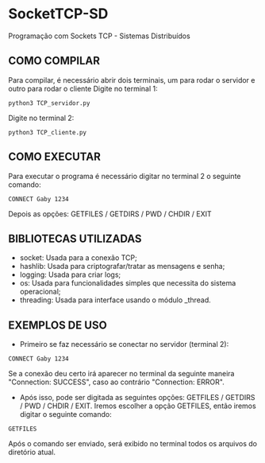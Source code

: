 # SocketTCP-SD
Programação com Sockets TCP - Sistemas Distribuídos
## COMO COMPILAR
Para compilar, é necessário abrir dois terminais, um para rodar o servidor e outro para rodar o cliente
Digite no terminal 1:
```
python3 TCP_servidor.py
```
Digite no terminal 2:
```
python3 TCP_cliente.py
```
## COMO EXECUTAR
Para executar o programa é necessário digitar no terminal 2 o seguinte comando:
```
CONNECT Gaby 1234
```
Depois as opções: GETFILES / GETDIRS / PWD / CHDIR / EXIT
## BIBLIOTECAS UTILIZADAS
- socket: Usada para a conexão TCP;
- hashlib: Usada para criptografar/tratar as mensagens e senha;
- logging: Usada para criar logs;
- os: Usada para funcionalidades simples que necessita do sistema operacional;
- threading: Usada para interface usando o módulo _thread.

## EXEMPLOS DE USO
- Primeiro se faz necessário se conectar no servidor (terminal 2):
```
CONNECT Gaby 1234
```
Se a conexão deu certo irá aparecer no terminal da seguinte maneira "Connection: SUCCESS", caso ao contrário "Connection: ERROR".

- Após isso, pode ser digitada as seguintes opções: GETFILES / GETDIRS / PWD / CHDIR / EXIT. Iremos escolher a opção GETFILES, então iremos digitar o seguinte comando:
```
GETFILES
```
Após o comando ser enviado, será exibido no terminal todos os arquivos do diretório atual.

